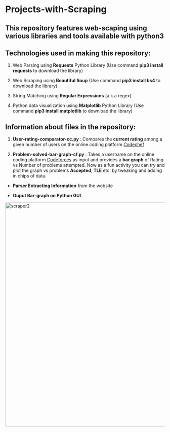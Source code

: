 # Projects-with-Scraping

## This repository features web-scaping using various libraries and tools available with python3

## Technologies used in making this repository:

1. Web Parsing using **Requests** Python Library (Use command **pip3 install requests** to download the library)

2. Web Scraping using **Beautiful Soup** (Use command **pip3 install bs4** to download the library)

3. String Matching using **Regular Expressions** (a.k.a regex)

4. Python data visualization using **Matplotlib** Python Library (Use command **pip3 install matplotlib** to download the library)

## Information about files in the repository:

1. **User-rating-comparator-cc.py**  : Compares the **current rating** among a given number of users on the online coding platform [Codechef](https://www.codechef.com/node)


2. **Problem-solved-bar-graph-cf.py**   : Takes a username on the online coding platform [Codeforces](https://www.codeforces.com) as input and provides a **bar graph** of Rating vs Number of problems attempted. Now as a fun activity you can try and plot the graph vs problems **Accepted**, **TLE** etc. by tweaking and adding in chips of data.  

  * **Parser Extracting Information** from the website



  * **Ouput Bar-graph on Python GUI** 

<img width="708" alt="scraper2" src="https://user-images.githubusercontent.com/43088920/65152979-99897880-da46-11e9-9877-ef2caf02166d.png">
